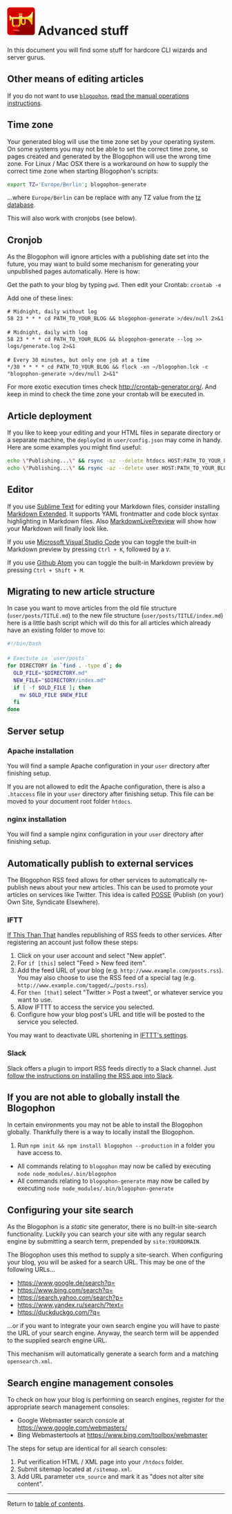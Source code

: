 ![Blogophon -](blogophon.png) Advanced stuff
==============

In this document you will find some stuff for hardcore CLI wizards and server gurus.

Other means of editing articles
-------------------------------

If you do not want to use [`blogophon`](../bin/blogophon), [read the manual operations instructions](manual.md).

Time zone
---------

Your generated blog will use the time zone set by your operating system. On some systems you may not be able to set the correct time zone, so pages created and generated by the Blogophon will use the wrong time zone. For Linux / Mac OSX there is a workaround on how to supply the correct time zone when starting Blogophon's scripts:

```bash
export TZ='Europe/Berlin'; blogophon-generate
```

…where `Europe/Berlin` can be replace with any TZ value from the [tz database](https://en.wikipedia.org/wiki/List_of_tz_database_time_zones).

This will also work with cronjobs (see below).

Cronjob
-------

As the Blogophon will ignore articles with a publishing date set into the future, you may want to build some mechanism for generating your unpublished pages automatically. Here is how:

Get the path to your blog by typing `pwd`. Then edit your Crontab: `crontab -e`

Add one of these lines:

```
# Midnight, daily without log
58 23 * * * cd PATH_TO_YOUR_BLOG && blogophon-generate >/dev/null 2>&1

# Midnight, daily with log
58 23 * * * cd PATH_TO_YOUR_BLOG && blogophon-generate --log >> logs/generate.log 2>&1

# Every 30 minutes, but only one job at a time
*/30 * * * * cd PATH_TO_YOUR_BLOG && flock -xn ~/blogophon.lck -c "blogophon-generate >/dev/null 2>&1"
```

For more exotic execution times check http://crontab-generator.org/. And keep in mind to check the time zone your crontab will be executed in.

Article deployment
------------------

If you like to keep your editing and your HTML files in separate directory or a separate machine, the `deployCmd` in `user/config.json` may come in handy. Here are some examples you might find useful:

```bash
echo \"Publishing...\" && rsync -az --delete htdocs HOST:PATH_TO_YOUR_BLOG && echo \"Published\" # Sync only published HTML files, keep Blogophon from live server
echo \"Publishing...\" && rsync -az --delete user HOST:PATH_TO_YOUR_BLOG && echo \"Published\"   # Sync only Markdown files, let publishing be done by Cronjob or Daemon
```

Editor
------

If you use [Sublime Text](https://www.sublimetext.com/) for editing your Markdown files, consider installing [Markdown Extended](https://github.com/jonschlinkert/sublime-markdown-extended). It supports YAML frontmatter and code block syntax highlighting in Markdown files. Also [Markdown​Live​Preview](https://packagecontrol.io/packages/MarkdownLivePreview) will show how your Markdown will finally look like.

If you use [Microsoft Visual Studio Code](https://code.visualstudio.com/) you can toggle the built-in Markdown preview by pressing `Ctrl + K`, followed by a `V`.

If you use [Github Atom](https://atom.io/) you can toggle the built-in Markdown preview by pressing `Ctrl + Shift + M`.

Migrating to new article structure
----------------------------------

In case you want to move articles from the old file structure (`user/posts/TITLE.md`) to the new file structure (`user/posts/TITLE/index.md`) here is a little bash script which will do this for all articles which already have an existing folder to move to:

```bash
#!/bin/bash

# Exectute in `user/posts`
for DIRECTORY in `find . -type d`; do
  OLD_FILE="$DIRECTORY.md"
  NEW_FILE="$DIRECTORY/index.md"
  if [ -f $OLD_FILE ]; then
    mv $OLD_FILE $NEW_FILE
  fi
done
```

Server setup
------------

### Apache installation

You will find a sample Apache configuration in your `user` directory after finishing setup.

If you are not allowed to edit the Apache configuration, there is also a `.htaccess` file in your `user` directory after finishing setup. This file can be moved to your document root folder `htdocs`.

### nginx installation

You will find a sample nginx configuration in your `user` directory after finishing setup.

Automatically publish to external services
------------------------------------------

The Blogophon RSS feed allows for other services to automatically re-publish news about your new articles. This can be used to promote your articles on services like Twitter. This idea is called [POSSE](https://indieweb.org/POSSE) (Publish (on your) Own Site, Syndicate Elsewhere).

### IFTT

[If This Than That](https://ifttt.com) handles republishing of RSS feeds to other services. After registering an account just follow these steps:

1. Click on your user account and select "New applet".
2. For `if [this]` select "Feed > New feed item".
3. Add the feed URL of your blog (e.g. `http://www.example.com/posts.rss`). You may also choose to use the RSS feed of a special tag (e.g. `http://www.example.com/tagged/…/posts.rss`).
4. For `then [that]` select "Twitter > Post a tweet", or whatever service you want to use.
5. Allow IFTTT to access the service you selected.
6. Configure how your blog post's URL and title will be posted to the service you selected.

You may want to deactivate URL shortening in [IFTTT's settings](https://ifttt.com/settings).

### Slack

Slack offers a plugin to import RSS feeds directly to a Slack channel. Just [follow the instructions on installing the RSS app into Slack](https://get.slack.help/hc/en-us/articles/218688467-Add-RSS-feeds-to-Slack).

If you are not able to globally install the Blogophon
-----------------------------------------------------

In certain environments you may not be able to install the Blogophon globally. Thankfully there is a way to locally install the Blogophon.

1. Run `npm init && npm install blogophon --production` in a folder you have access to.

* All commands relating to `blogophon` may now be called by executing `node node_modules/.bin/blogophon`
* All commands relating to `blogophon-generate` may now be called by executing `node node_modules/.bin/blogophon-generate`

Configuring your site search
----------------------------

As the Blogophon is a _static_ site generator, there is no built-in site-search functionality. Luckily you can search your site with any regular search engine by submitting a search term, prepended by `site:YOURDOMAIN`.

The Blogophon uses this method to supply a site-search. When configuring your blog, you will be asked for a search URL. This may be one of the following URLs…

* https://www.google.de/search?q=
* https://www.bing.com/search?q=
* https://search.yahoo.com/search?p=
* https://www.yandex.ru/search/?text=
* https://duckduckgo.com/?q=

…or if you want to integrate your own search engine you will have to paste the URL of your search engine. Anyway, the search term will be appended to the supplied search engine URL.

This mechanism will automatically generate a search form and a matching `opensearch.xml`.

Search engine management consoles
---------------------------------

To check on how your blog is performing on search engines, register for the appropriate search management consoles:

* Google Webmaster search console at https://www.google.com/webmasters/
* Bing Webmastertools at https://www.bing.com/toolbox/webmaster

The steps for setup are identical for all search consoles:

1. Put verification HTML / XML page into your `/htdocs` folder.
1. Submit sitemap located at `/sitemap.xml`.
1. Add URL parameter `utm_source` and mark it as "does not alter site content".

---

Return to [table of contents](README.md).
